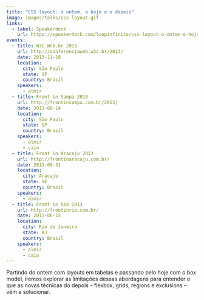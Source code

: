 ```yaml
---
title: "CSS layout: o ontem, o hoje e o depois"
image: images/talks/css-layout.gif
links:
  - label: Speakerdeck
    url: https://speakerdeck.com/loopinfinito/css-layout-o-ontem-o-hoje-e-o-depois
events:
  - title: W3C Web.br 2013
    url: http://conferenciaweb.w3c.br/2013/
    date: 2013-11-18
    location:
      city: São Paulo
      state: SP
      country: Brasil
    speakers:
      - almir
  - title: Front in Sampa 2013
    url: http://frontinsampa.com.br/2013/
    date: 2013-09-14
    location:
      city: São Paulo
      state: SP
      country: Brasil
    speakers:
      - almir
      - caio
  - title: Front in Aracaju 2013
    url: http://frontinaracaju.com.br/
    date: 2013-08-31
    location:
      city: Aracaju
      state: SE
      country: Brasil
    speakers:
      - almir
  - title: Front in Rio 2013
    url: http://frontinrio.com.br/
    date: 2013-06-15
    location:
      city: Rio de Janeiro
      state: RJ
      country: Brasil
    speakers:
      - almir
      - caio
---
```


Partindo do ontem com layouts em tabelas e passando pelo hoje com o box model,
iremos explorar as limitações dessas abordagens para entender o que as novas
técnicas do depois – flexbox, grids, regions e exclusions – vêm a solucionar.

